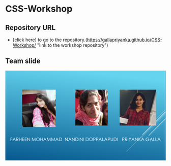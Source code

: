 # CSS-Workshop

## Repository URL
- [click here] to go to the repository.(https://gallapriyanka.github.io/CSS-Workshop/ "link to the workshop repository")

## Team slide

![image](teamslide.jpg "team slide")
